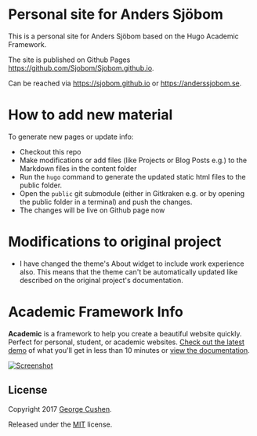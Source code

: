 # Personal site for Anders Sjöbom
This is a personal site for Anders Sjöbom based on the Hugo Academic Framework.

The site is published on Github Pages https://github.com/Sjobom/Sjobom.github.io.

Can be reached via https://sjobom.github.io or https://anderssjobom.se.

# How to add new material
To generate  new pages or update info:
* Checkout this repo
* Make modifications or add files (like Projects or Blog Posts e.g.) to the Markdown files in the content folder
* Run the `hugo` command to generate the updated static html files to the public folder.
* Open the `public` git submodule (either in Gitkraken e.g. or by opening the public folder in a terminal) and push the changes.
* The changes will be live on Github page now

# Modifications to original project
* I have changed the theme's About widget to include work experience also. This means that the theme can't be automatically updated like described on the original project's documentation.

# Academic Framework Info
**Academic** is a framework to help you create a beautiful website quickly. Perfect for personal, student, or academic websites. [Check out the latest demo](https://themes.gohugo.io/theme/academic/) of what you'll get in less than 10 minutes or [view the documentation](https://sourcethemes.com/academic/docs/).

[![Screenshot](https://raw.githubusercontent.com/gcushen/hugo-academic/master/academic.png)](https://github.com/gcushen/hugo-academic/)

## License

Copyright 2017 [George Cushen](https://georgecushen.com).

Released under the [MIT](https://github.com/sourcethemes/academic-kickstart/blob/master/LICENSE.md) license.